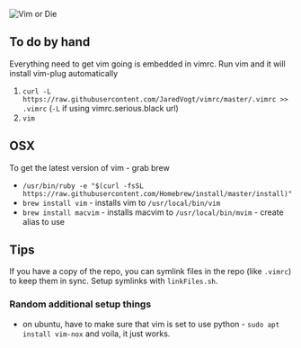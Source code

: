 ![Vim or Die](http://ih0.redbubble.net/image.46056765.5518/flat,800x800,075,f-c,0,75,800,331.jpg)

## To do by hand
Everything need to get vim going is embedded in vimrc. Run vim and it will install vim-plug automatically

1. `curl -L https://raw.githubusercontent.com/JaredVogt/vimrc/master/.vimrc >> .vimrc` (`-L` if using vimrc.serious.black url)
2. `vim`

## OSX
To get the latest version of vim - grab brew
* `/usr/bin/ruby -e "$(curl -fsSL https://raw.githubusercontent.com/Homebrew/install/master/install)"`
* `brew install vim` - installs vim to `/usr/local/bin/vim`
* `brew install macvim` - installs macvim to `/usr/local/bin/mvim` - create alias to use

## Tips
If you have a copy of the repo, you can symlink files in the repo (like `.vimrc`) to keep them in sync. Setup symlinks with `linkFiles.sh`.

### Random additional setup things
* on ubuntu, have to make sure that vim is set to use python - `sudo apt install vim-nox` and voila, it just works.


